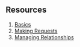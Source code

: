 ## Resources

1. [Basics](basics.md)
2. [Making Requests](making-requests.md)
3. [Managing Relationships](managing-relationships.md)
